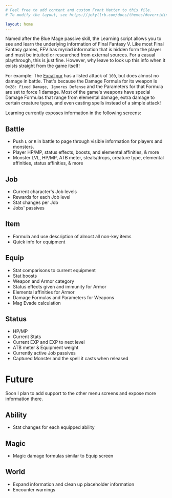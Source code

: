 ```yaml
---
# Feel free to add content and custom Front Matter to this file.
# To modify the layout, see https://jekyllrb.com/docs/themes/#overriding-theme-defaults

layout: home
---
```


Named after the Blue Mage passive skill, the Learning script allows you to see and learn the underlying information of Final Fantasy V. Like most Final Fantasy games, FFV has myriad information that is hidden form the player and must be intuited or researched from external sources. For a casual playthrough, this is just fine. However, why leave to look up this info when it exists straight from the game itself!

For example: The [Excalipur](<https://finalfantasy.fandom.com/wiki/Excalipoor_(weapon)>) has a listed attack of `100`, but does almost no damage in battle. That's because the Damage Formula for its weapon is `0x28: Fixed Damage, Ignores Defense` and the Parameters for that Formula are set to force 1 damage. Most of the game's weapons have special Damage Formulas that range from elemental damage, extra damage to certain creature types, and even casting spells instead of a simple attack!

Learning currently exposes information in the following screens:

## Battle

- Push `L` or `R` in battle to page through visible information for players and monsters.
- Player HP/MP, status effects, boosts, and elemental affinities, & more
- Monster LVL, HP/MP, ATB meter, steals/drops, creature type, elemental affinities, status affinities, & more

## Job

- Current character's Job levels
- Rewards for each Job level
- Stat changes per Job
- Jobs' passives

## Item

- Formula and use description of almost all non-key items
- Quick info for equipment

## Equip

- Stat comparisons to current equipment
- Stat boosts
- Weapon and Armor category
- Status effects given and immunity for Armor
- Elemental affinities for Armor
- Damage Formulas and Parameters for Weapons
- Mag Evade calculation

## Status

- HP/MP
- Current Stats
- Current EXP and EXP to next level
- ATB meter & Equipment weight
- Currently active Job passives
- Captured Monster and the spell it casts when released

# Future

Soon I plan to add support to the other menu screens and expose more information there.

## Ability

- Stat changes for each equipped ability

## Magic

- Magic damage formulas similar to Equip screen

## World

- Expand information and clean up placeholder information
- Encounter warnings
